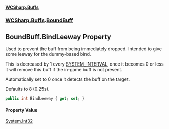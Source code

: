 #### [WCSharp\.Buffs](README.md 'README')
### [WCSharp\.Buffs](WCSharp.Buffs.md 'WCSharp\.Buffs').[BoundBuff](WCSharp.Buffs.BoundBuff.md 'WCSharp\.Buffs\.BoundBuff')

## BoundBuff\.BindLeeway Property

Used to prevent the buff from being immediately dropped\. Intended to give some leeway for the dummy\-based bind\.

This is decreased by 1 every [SYSTEM\_INTERVAL](../WCSharp.Events/WCSharp.Events.PeriodicEvents.SYSTEM_INTERVAL.md 'WCSharp\.Events\.PeriodicEvents\.SYSTEM\_INTERVAL'), once it becomes 0 or less it will remove this buff if the in-game buff is not present.

Automatically set to 0 once it detects the buff on the target.

Defaults to 8 (0.25s).

```csharp
public int BindLeeway { get; set; }
```

#### Property Value
[System\.Int32](https://learn.microsoft.com/en-us/dotnet/api/system.int32 'System\.Int32')